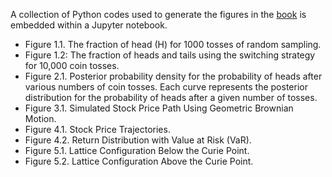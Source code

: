 A collection of Python codes used to generate the figures in the [book](https://www.amazon.com/dp/B0DJZKLVCJ) is embedded within a Jupyter notebook.
- Figure 1.1. The fraction of head (H) for 1000 tosses of random sampling.
- Figure 1.2: The fraction of heads and tails using the switching strategy for 10,000 coin tosses.
- Figure 2.1. Posterior probability density for the probability of heads after various numbers of coin tosses. Each curve represents the posterior distribution for the probability of heads after a given number of tosses.
- Figure 3.1. Simulated Stock Price Path Using Geometric Brownian Motion.
- Figure 4.1. Stock Price Trajectories.
- Figure 4.2. Return Distribution with Value at Risk (VaR).
- Figure 5.1. Lattice Configuration Below the Curie Point.
- Figure 5.2. Lattice Configuration Above the Curie Point.
